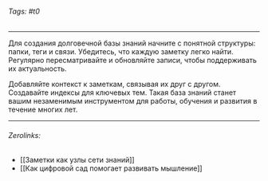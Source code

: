 ###### Tags:  #t0
___
Для создания долговечной базы знаний начните с понятной структуры: папки, теги и связи. Убедитесь, что каждую заметку легко найти. Регулярно пересматривайте и обновляйте записи, чтобы поддерживать их актуальность.

Добавляйте контекст к заметкам, связывая их друг с другом. Создавайте индексы для ключевых тем. Такая база знаний станет вашим незаменимым инструментом для работы, обучения и развития в течение многих лет.
___
###### Zerolinks: 
- [[Заметки как узлы сети знаний]]
- [[Как цифровой сад помогает развивать мышление]]